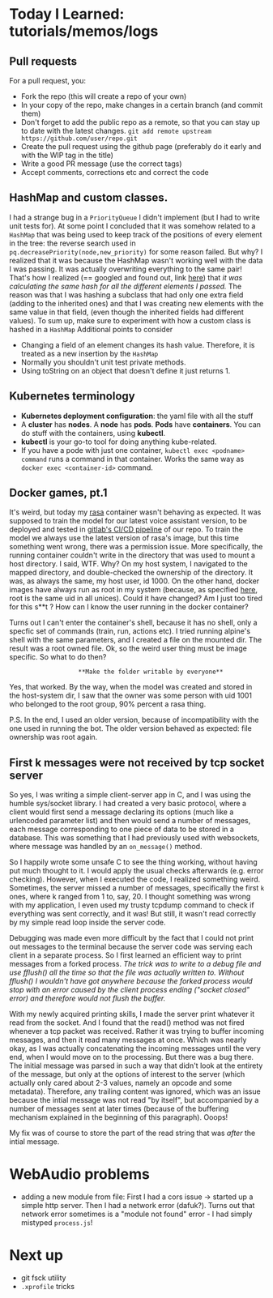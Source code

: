 # Today I Learned: tutorials/memos/logs

## Pull requests

For a pull request, you:

 * Fork the repo (this will create a repo of your own)
 * In your copy of the repo, make changes in a certain branch (and commit them)
 * Don't forget to add the public repo as a remote, so that you can stay up to date with the latest changes. `git add remote upstream https://github.com/user/repo.git`
 * Create the pull request using the github page (preferably do it early and with the WIP tag in the title)
 * Write a good PR message (use the correct tags)
 * Accept comments, corrections etc and correct the code

## HashMap and custom classes.

I had a strange bug in a `PriorityQueue` I didn't implement (but I had to write unit tests for).
At some point I concluded that it was somehow related to a `HashMap` that was being used to keep track of the positions of every element in the tree: the reverse search used in `pq.decreasePriority(node,new_priority)` for some reason failed.
But why? I realized that it was because the HashMap wasn't working well with the data I was passing. It was actually overwriting everything to the same pair! That's how I realized (== googled and found out, link [here](https://dzone.com/articles/things-to-keep-in-mind-while-using-custom-classes)) that *it was calculating the same hash for all the different elements I passed.* The reason was that I was hashing a subclass that had only one extra field (adding to the inherited ones) and that I was creating new elements with the same value in that field, (even though the inherited fields had different values). To sum up, make sure to experiment with how a custom class is hashed in a `HashMap`
Additional points to consider
* Changing a field of an element changes its hash value. Therefore, it is treated as a new insertion by the `HashMap`
* Normally you shouldn't unit test private methods.
* Using toString on an object that doesn't define it just returns 1.


## Kubernetes terminology

* **Kubernetes deployment configuration**: the yaml file with all the stuff
* A **cluster** has **nodes**. A **node** has **pods**. **Pods** have **containers**. You can do stuff 
  with the containers, using **kubectl**.
* **kubectl** is your go-to tool for doing anything kube-related.
* If you have a pode with just one container, 
  `kubectl exec <podname> command` runs a command in that container.
  Works the same way as `docker exec <container-id>` command.

## Docker games, pt.1

It's weird, but today my [rasa](rasa.com) container wasn't behaving as expected. It was supposed to train the model 
for our latest voice assistant version, to be deployed and tested in [gitlab's CI/CD pipeline](https://docs.gitlab.com/ee/ci/quick_start/) of our repo. To train the model we always use the latest version of rasa's image, but this time something went wrong, there was a permission issue. More specifically, the running container couldn't write in the directory that was used to mount a host directory. I said, WTF. Why? On my host system, I navigated to the mapped directory, and double-checked the ownership of the directory. It was, as always the same, my host user, id 1000. On the other hand, docker images have always run as root in my system (because, as specified [here](https://medium.com/redbubble/running-a-docker-container-as-a-non-root-user-7d2e00f8ee15), root is the same uid in all unices). Could it have changed? Am I just too tired for this s\*\*t ? How can I know the user running in the docker container? 

Turns out I can't enter the container's shell, because it has no shell, only a specfic set of commands (train, run, actions etc). I tried running alpine's shell with the same parameters, and I created a file on the mounted dir. The result was a root owned file. Ok, so the weird user thing must be image specific. So what to do then?

                       **Make the folder writable by everyone**

Yes, that worked. By the way, when the model was created and stored in the host-system dir, I saw that the owner was some person with uid 1001 who belonged to the root group, 90% percent a rasa thing. 

P.S. In the end, I used an older version, because of incompatibility with the one used in running the bot. The older version behaved as expected: file ownership was root again.


## First k messages were not received by tcp socket server

So yes, I was writing a simple client-server app in C, and I was using the humble sys/socket library. I had created a very basic protocol, where a client would first send a message declaring its options (much like a urlencoded parameter list) and then would send a number of messages, each message corresponding to one piece of data to be stored in a database. This was something that I had previously used with websockets, where message was handled by an `on_message()` method.

So I happily wrote some unsafe C to see the thing working, without having put much thought to it. I would apply the usual checks afterwards (e.g. error checking). However, when I executed the code, I realized something weird. Sometimes, the server missed a number of messages, specifically the first `k` ones, where k ranged from 1 to, say, 20. I thought something was wrong with my application, I even used my trusty tcpdump command to check if everything was sent correctly, and it was!
But still, it wasn't read correctly by my simple read loop inside the server code.

Debugging was made even more difficult by the fact that I could not print out messages to the terminal because the server code was serving each client in a separate process. So I first learned an efficient way to print messages from a forked process. 
*The trick was to write to a debug file and use fflush() all the time so that the file was actually written to. 
Without fflush() I wouldn't have got anywhere because the forked process would stop with
an error caused by the client process ending ("socket closed" error) and therefore would not flush the buffer.*

With my newly acquired printing skills, I made the server print whatever it read from the socket. And I found that the read() 
method was not fired whenever a tcp packet was received. Rather it was trying to buffer incoming messages, and then it read many messages at once. Which was nearly okay, as I was actually concatenating the incoming messages until the very end, when I would move on to the processing. But there was a bug there. The initial message was parsed in such a way that didn't look at the entirety of the message, but only at the options of interest to the server (which actually only cared about 2-3 values, namely an opcode and some metadata). Therefore, any trailing content was ignored, which was an issue because the intial message was not read "by itself", but accompanied by a number of messages sent at later times (because of the buffering mechanism explained in the beginning of this paragraph). Ooops! 

My fix was of course to store the part of the read string that was *after* the intial message. 

# WebAudio problems

* adding a new module from file: First I had a cors issue -> started up a simple http server. Then I had a network error (dafuk?). Turns out that network error sometimes is a "module not found" error - I had simply mistyped `process.js`!
# Next up


* git fsck utility 
* `.xprofile` tricks

